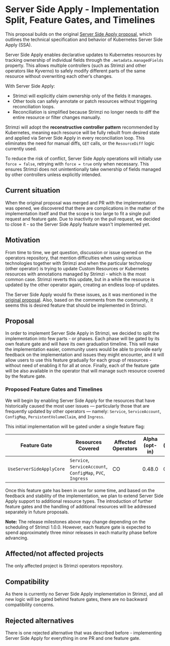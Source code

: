 # Server Side Apply - Implementation Split, Feature Gates, and Timelines

This proposal builds on the original [Server Side Apply proposal](052-k8s-server-side-apply.md), which outlines the technical specification and behavior of Kubernetes Server Side Apply (SSA).

Server Side Apply enables declarative updates to Kubernetes resources by tracking ownership of individual fields through the `.metadata.managedFields` property. 
This allows multiple controllers (such as Strimzi and other operators like Kyverno) to safely modify different parts of the same resource without overwriting each other’s changes.

With Server Side Apply:
- Strimzi will explicitly claim ownership only of the fields it manages.
- Other tools can safely annotate or patch resources without triggering reconciliation loops.
- Reconciliation is simplified because Strimzi no longer needs to diff the entire resource or filter changes manually.

Strimzi will adopt the **reconstructive controller pattern** recommended by Kubernetes, meaning each resource will be fully rebuilt from desired state and applied via Server Side Apply in every reconciliation loop. 
This eliminates the need for manual diffs, `GET` calls, or the `ResourceDiff` logic currently used.

To reduce the risk of conflict, Server Side Apply operations will initially use `force = false`, retrying with `force = true` only when necessary. 
This ensures Strimzi does not unintentionally take ownership of fields managed by other controllers unless explicitly intended.

## Current situation

When the original proposal was merged and PR with the implementation was opened, we discovered that there are complications in the matter of the implementation itself and that the scope is too large to fit a single pull request and feature gate.
Due to inactivity on the pull request, we decided to close it - so the Server Side Apply feature wasn't implemented yet.

## Motivation

From time to time, we get question, discussion or issue opened on the operators repository, that mention difficulties when using various technologies together with Strimzi and when the particular technology (other operator) is trying to update Custom Resources or Kubernetes resources with annotations managed by Strimzi - which is the most common case. 
Strimzi reverts this update, but in a while the resource is updated by the other operator again, creating an endless loop of updates.

The Server Side Apply would fix these issues, as it was mentioned in the [original proposal](052-k8s-server-side-apply.md).
Also, based on the comments from the community, it seems this is desired feature that should be implemented in Strimzi.

## Proposal

In order to implement Server Side Apply in Strimzi, we decided to split the implementation into few parts - or phases.
Each phase will be gated by its own feature gate and will have its own graduation timeline.
This will make the implementation easier, community users would be able to provide early feedback on the implementation and issues they might encounter, and it will allow users to use this feature gradually for each group of resources - without need of enabling it for all at once.
Finally, each of the feature gate will be also available in the operator that will manage such resource covered by the feature gate.

### Proposed Feature Gates and Timelines

We will begin by enabling Server Side Apply for the resources that have historically caused the most user issues — particularly those that are frequently updated by other operators — namely: `Service`, `ServiceAccount`, `ConfigMap`, `PersistentVolumeClaim`, and `Ingress`.

This initial implementation will be gated under a single feature flag:

| Feature Gate             | Resources Covered                                          | Affected Operators | Alpha (opt-in) | Beta (default-on) | GA     |
|--------------------------|------------------------------------------------------------|--------------------|----------------|-------------------|--------|
| `UseServerSideApplyCore` | `Service`, `ServiceAccount`, `ConfigMap`, `PVC`, `Ingress` | CO                 | 0.48.0         | 0.51.0            | 0.54.0 |

Once this feature gate has been in use for some time, and based on the feedback and stability of the implementation, we plan to extend Server Side Apply support to additional resource types.
The introduction of further feature gates and the handling of additional resources will be addressed separately in future proposals.

**Note:** The release milestones above may change depending on the scheduling of Strimzi 1.0.0. 
However, each feature gate is expected to spend approximately three minor releases in each maturity phase before advancing.

## Affected/not affected projects

The only affected project is Strimzi operators repository. 

## Compatibility

As there is currently no Server Side Apply implementation in Strimzi, and all new logic will be gated behind feature gates, there are no backward compatibility concerns.

## Rejected alternatives

There is one rejected alternative that was described before - implementing Server Side Apply for everything in one PR and one feature gate.
